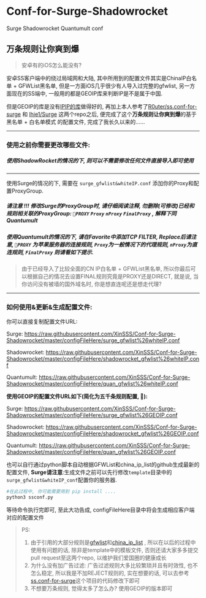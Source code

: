 # Conf-for-Surge-Shadowrocket
Surge Shadowrocket Quantumult conf

## **万条规则让你爽到爆**

> 安卓有的iOS怎么能没有? 

安卓SS客户端中的绕过局域网和大陆, 其中所用到的配置文件其实是ChinaIP白名单 + GFWList黑名单, 但是一方面iOS几乎很少有人导入过完整的gfwlist, 另一方面现在的SS端中, 一般用的都是GEOIP库来判断IP是不是属于中国.

但是GEOIP的库是没有[IPIP的库](https://github.com/17mon/china_ip_list)做得好的, 再加上本人参考了[R0uter/ss.conf-for-surge](https://github.com/R0uter/ss.conf-for-surge) 和 [lhie1/Surge](https://github.com/lhie1/Surge) 这两个repo之后, 便完成了这个**万条规则让你爽到爆**的基于 黑名单 + 白名单模式 的配置文件, 完成了我长久以来的......



------



### 使用之前你需要更改哪些文件:

##### 使用ShadowRocket的情况的下, 则可以不需要修改任何文件直接导入即可使用
---

使用Surge的情况的下, 需要在 `surge_gfwlist&whiteIP.conf` 添加你的Proxy和配置ProxyGroup.

##### 请注意 !!! 修改Surge的ProxyGroup时, 请仔细阅读注释, 勿删除(可修改)已经和规则相关联的ProxyGroup: `🍎PROXY` `Proxy` `nProxy` `FinalProxy` , 解释下同Quantumult

##### 使用Quantumult的情况的下, 请在Favorite中添加TCP FILTER, Replace后请注意, `🍎PROXY` 为苹果服务器的连接规则, `Proxy`为一般情况下的代理规则, `nProxy`为直连规则, `FinalProxy` 则请看如下提示.

> 由于已经导入了比较全面的CN IP白名单 + GFWList黑名单, 所以你最后可以根据自己的情况去设置FINAL规则究竟是PROXY还是DIRECT, 就是说, 当你访问没有被墙的国外域名时, 你是想直连呢还是想走代理?

------



### 如何使用&更新&生成配置文件:

你可以直接复制配置文件URL:

Surge: https://raw.githubusercontent.com/XinSSS/Conf-for-Surge-Shadowrocket/master/configFileHere/surge_gfwlist%26whiteIP.conf

Shadowrocket: https://raw.githubusercontent.com/XinSSS/Conf-for-Surge-Shadowrocket/master/configFileHere/shadowrocket_gfwlist%26whiteIP.conf

Quantumult: https://raw.githubusercontent.com/XinSSS/Conf-for-Surge-Shadowrocket/master/configFileHere/quan_gfwlist%26whiteIP.conf

**使用GEOIP的配置文件URL如下(简化为五千条规则配置, 🙁):**

Surge: https://raw.githubusercontent.com/XinSSS/Conf-for-Surge-Shadowrocket/master/configFileHere/surge_gfwlist%26GEOIP.conf

Shadowrocket: https://raw.githubusercontent.com/XinSSS/Conf-for-Surge-Shadowrocket/master/configFileHere/shadowrocket_gfwlist%26GEOIP.conf

Quantumult: https://raw.githubusercontent.com/XinSSS/Conf-for-Surge-Shadowrocket/master/configFileHere/quan_gfwlist%26GEOIP.conf



也可以自行通过python脚本自动根据GFWList和china_ip_list的github生成最新的配置文件, **Surge请注意**:生成文件之前可以先行修改`template`目录中的`surge_gfwlist&whiteIP_conf`配置你的服务器.

```python
#在此过程中, 你可能需要用到 pip install ....
python3 ssconf.py
```

等待命令执行完即可, 至此大功告成, configFileHere目录中将会生成相应客户端对应的配置文件



> PS: 
>
> 1. 由于引用的大部分规则是[gfwlist](https://github.com/gfwlist/gfwlist)和[china_ip_list](https://github.com/17mon/china_ip_list) , 所以在以后的过程中使用有问题的话, 除非是template中的模板文件, 否则还请大家多多提交pull request至这两个repo, 以维护我们爱国圈的健康成长
> 2. 为什么没有加广告过滤: 广告过滤规则大多比较繁琐并且有时效性, 也不怎么稳定, 所以我是不加REJECT规则的, 实在想要的话, 可以去参考[ss.conf-for-surge](https://github.com/R0uter/ss.conf-for-surge)这个项目的代码修改下即可
> 3. 不想要万条规则, 觉得太多了怎么办?  使用GEOIP的版本即可
